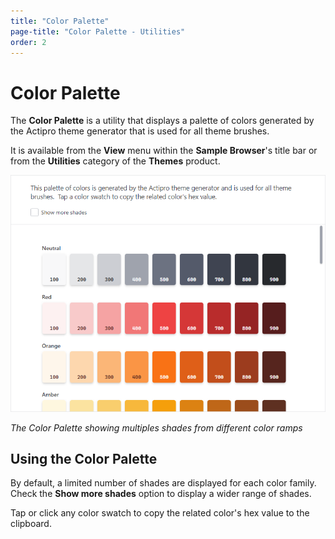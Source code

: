 ```yaml
---
title: "Color Palette"
page-title: "Color Palette - Utilities"
order: 2
---
```

# Color Palette

The **Color Palette** is a utility that displays a palette of colors generated by the Actipro theme generator that is used for all theme brushes.

It is available from the **View** menu within the **Sample Browser**'s title bar or from the **Utilities** category of the **Themes** product.

![Screenshot](images/color-palette.png)

*The Color Palette showing multiples shades from different color ramps*

## Using the Color Palette

By default, a limited number of shades are displayed for each color family. Check the **Show more shades** option to display a wider range of shades.

Tap or click any color swatch to copy the related color's hex value to the clipboard.